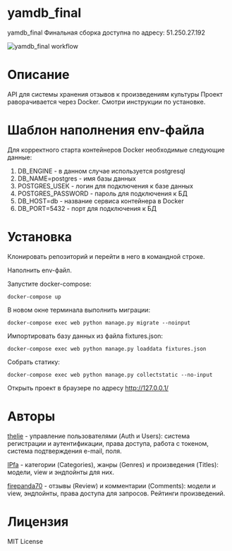 # yamdb_final
yamdb_final
Финальная сборка доступна по адресу: 51.250.27.192

![yamdb_final workflow](https://github.com/IPfa/yamdb_final/actions/workflows/yamdb_workflow.yml/badge.svg)

# Описание

API для системы хранения отзывов
к произведениям культуры
Проект раворачивается через Docker. Смотри инструкции по установке.

# Шаблон наполнения env-файла

Для корректного старта контейнеров Docker необходимые следующие данные:

1. DB_ENGINE - в данном случае используется postgresql
2. DB_NAME=postgres - имя базы данных
3. POSTGRES_USEК - логин для подключения к базе данных
4. POSTGRES_PASSWORD - пароль для подключения к БД
5. DB_HOST=db - название сервиса контейнера в Docker
5. DB_PORT=5432 - порт для подключения к БД

# Установка

Клонировать репозиторий и перейти в него в командной строке.

Наполнить env-файл.

Запустите docker-compose:

```
docker-compose up
```

В новом окне терминала выполнить миграции:

```
docker-compose exec web python manage.py migrate --noinput
```

Импортировать базу данных из файла fixtures.json:

```
docker-compose exec web python manage.py loaddata fixtures.json
```

Собрать статику:

```
docker-compose exec web python manage.py collectstatic --no-input
```

Открыть проект в браузере по адресу http://127.0.0.1/


# Авторы
[thelie](https://github.com/thelie) - управление пользователями (Auth и Users): система регистрации и аутентификации, права доступа, работа с токеном, система подтверждения e-mail, поля.

[IPfa](https://github.com/IPfa) - категории (Categories), жанры (Genres) и произведения (Titles): модели, view и эндпойнты для них.

[firepanda70](https://github.com/firepanda70) - отзывы (Review) и комментарии (Comments): модели и view, эндпойнты, права доступа для запросов. Рейтинги произведений.

# Лицензия
MIT License